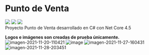 # Punto de Venta
![](https://img.shields.io/badge/Fase%3A-En%20desarrollo-blue)
![](https://img.shields.io/github/last-commit/Josephglz/PuntoDeVenta)
![](https://img.shields.io/github/languages/top/Josephglz/PuntoDeVenta)<br>
Proyecto Punto de Venta desarrollado en C# con Net Core 4.5<br>


<b>Logos e imágenes son creadas de prueba únicamente.</b><br>
<img src="https://i.ibb.co/9q5GPYf/imagen-2021-11-20-110421.png" alt="imagen-2021-11-20-110421">
<img src="https://i.ibb.co/S3CjTFW/image.png" alt="image">
<img src="https://i.ibb.co/dLYT8hT/imagen-2021-11-27-160431.png" alt="imagen-2021-11-27-160431">
<img src="https://i.ibb.co/6nwwKx3/imagen-2021-11-28-203451.png" alt="imagen-2021-11-28-203451" border="0" />
